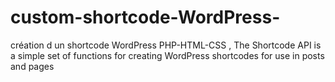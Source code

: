 # custom-shortcode-WordPress-
création d un shortcode  WordPress PHP-HTML-CSS ,
The Shortcode API is a simple set of functions for creating WordPress shortcodes for use in posts and pages
